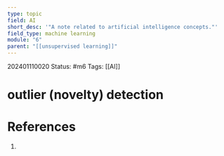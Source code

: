 ```yaml
---
type: topic
field: AI
short_desc: '"A note related to artificial intelligence concepts."'
field_type: machine learning
module: "6"
parent: "[[unsupervised learning]]"
---
```




202401110020
Status: #m6
Tags: [[AI]]

# outlier (novelty) detection


# References

1. 